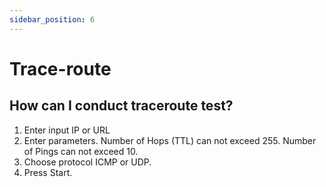 ```yaml
---
sidebar_position: 6
---
```


# Trace-route
## How can I conduct traceroute test?

 1. Enter input IP or URL 
 2. Enter parameters.
    Number of Hops (TTL) can not exceed 255. 
    Number of Pings can not exceed 10.
 3. Choose protocol  ICMP or UDP.
 4. Press Start.

